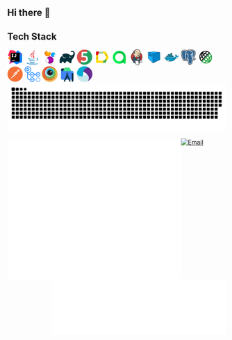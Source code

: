 ## Hi there 👋

## Tech Stack
<div align="left">
    <code><img alt='IntelliJ IDEA' height='36' title='IntelliJ IDEA' src='intellij-idea.svg'></code>
    <code><img alt='Java' height='36' title='Java' src='java.svg'></code>
    <code><img alt='Selenide' height='36' title='Selenide' src='selenide.svg'></code>
    <!-- <code><img alt='Selenium' height='42' title='Selenium' src='images/selenium.svg'></code> -->
    <code><img alt='Gradle' height='36' title='Gradle' src='gradle.svg'></code>
    <code><img alt='JUnit5' height='36' title='JUnit5' src='junit5.svg'></code>
    <code><img alt='Allure Report' height='36' title='Allure Report' src='allure-report.svg'></code>
    <code><img alt='Allure TestOps' height='36' title='Allure TestOps' src='allure-testops.svg'></code>
    <code><img alt='Jenkins' height='36' title='Jenkins' src='jenkins.svg'></code>
    <code><img alt='Selenoid' height='36' title='Selenoid' src='selenoid.svg'></code>
    <code><img alt='Docker' height='36' title='Docker' src='docker.svg'></code>
    <code><img alt='PostgreSQL' height='36' title='PostgreSQL' src='postgressql.svg'></code>
    <code><img alt='Rest-Assured' height='36' title='REST-Assured' src='rest-assured.svg'></code>
    <code><img alt='Postman' height='36' title='Postman' src='postman.svg'></code>
    <!-- <code><img alt='Git' height='38' title='Git' src='images/git.svg'></code> -->
    <code><img alt='GitHub Actions' height='36' title='GitHub Actions' src='github-actions.svg'></code>
    <!-- <code><img alt='GitHub' height='42' title='GitHub' src='images/github.svg'></code> -->
    <code><img alt='BrowserStack' height='36' title='BrowserStack' src='browserstack.svg'></code>
    <code><img alt='Android Studio' height='36' title='Android Studio' src='android-studio.svg'></code>
    <code><img alt='Appium' height='36' title='Appium' src='appium.svg'></code>
    <!-- <code><img alt='Jira' height='42' title='Jira' src='images/jira.svg'></code> -->
    <!-- <code><img alt='Markdown' height='42' title='Markdown' src='images/markdown.svg'></code> -->
    <!-- <code><img alt='HTML5' height='42' title='HTML5' src='images/html5.svg'></code>
    <code><img alt='CSS3' height='42' title='CSS3' src='images/css3.svg'></code> -->
    <!-- <code><img alt='Telegram' height='42' title='Telegram' src='images/telegram.svg'></code> -->
    <!-- <code><img alt='Spring' height='42' title='Spring' src='images/spring.svg'></code> -->
    <!-- <code><img alt='VSCVisual Studio Code' height='42' title='Visual Studio Code' src='images/vs-code.svg'></code> -->
    <!-- <code><img alt='Python' height='42' title='Python' src='images/python.svg'></code> -->
    <!-- <code><img alt='Figma' height='42' title='Figma' src='images/figma.svg'></code> -->
    <!-- <code><img alt='Photoshop' height='42' title='Photoshop' src='images/photoshop.svg'></code> -->
</div>

<picture>
    <source media="(prefers-color-scheme: dark)" srcset="https://raw.githubusercontent.com/AlexLog94/AlexLog94/output/github-snake-dark.svg" />
    <source media="(prefers-color-scheme: light)" srcset="https://raw.githubusercontent.com/AlexLog94/AlexLog94/output/github-snake.svg" />
    <img alt="github-snake" src="https://raw.githubusercontent.com/AlexLog94/AlexLog94/output/github-snake.svg" />
</picture>

<!-- <p align="left"><img src="metrics.plugin.starlists.languages.svg" alt="Metrics languages"</p> -->

<!-- <p align="left"><img src="metrics.svg" alt="Metrics" width="400"></p> -->

[<img align="left" width="400" alt="Achievements" src="metrics.plugin.achievements.compact.svg">](#)
[<img align="right" width="400" alt="Starlists" src="metrics.plugin.starlists.languages.svg">](#)


<a href="mailto:alex.loginov.1941@mail.ru" target="_blank" rel="noopener noreferrer">
    <img src="https://img.shields.io/badge/Email-333333?style=for-the-badge&logo=gmail&logoColor=white" alt="Email">
</a>


<!-- <img src="metrics.plugin.achievements.compact.svg" alt="Achievements" style="width: 400px;"/> -->
<!-- <img src="metrics.plugin.starlists.languages.svg" alt="Starlists" style="width: 400px;"/> -->
